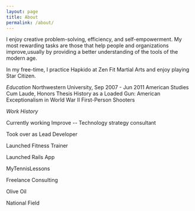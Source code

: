 ```yaml
---
layout: page
title: About
permalink: /about/
---
```

I enjoy creative problem-solving, efficiency, and self-empowerment. My most rewarding tasks are those that help people and organizations improve,usually by providing a better understanding of the tools of the modern age.

In my free-time, I practice Hapkido at Zen Fit Martial Arts and enjoy playing Star Citizen.

*Education*
Northwestern University, Sep 2007 - Jun 2011
American Studies Cum Laude, Honors Thesis
History as a Loaded Gun: American Exceptionalism in World War II First-Person Shooters

*Work History*

Currently working Improve -- Technology strategy consultant

Took over as Lead Developer

Launched Fitness Trainer

Launched Rails App

MyTennisLessons

Freelance Consulting

Olive Oil

National Field
